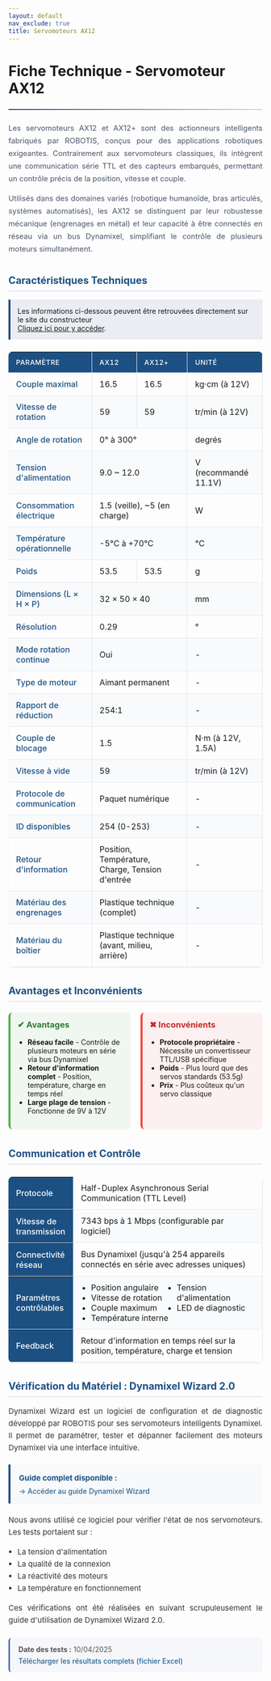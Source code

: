 ```yaml
---
layout: default
nav_exclude: true
title: Servomoteurs AX12
---
```


# Fiche Technique - Servomoteur AX12

<hr>

<style>
:root {
    --primary-color: #1c5083;
    --secondary-color: #3a7cb9;
    --accent-color: #5fa8f3;
    --light-bg: #f8fafc;
    --border-color: #e2e8f0;
}

  hr {
    border: none;
    height: 2px;
    background: linear-gradient(90deg, var(--primary-color), rgba(28, 80, 131, 0.2));
    margin: 1.5rem 0;
}

.intro {
    margin-bottom: 2.5em;
    line-height: 1.7;
    color: #4a5568;
    font-size: 1.05em;
}

.spec-table, .comm-table {
    width: 100%;
    border-collapse: separate;
    border-spacing: 0;
    margin: 1.5em 0;
    box-shadow: 0 2px 4px rgba(0,0,0,0.05);
    border-radius: 8px;
    overflow: hidden;
}

.spec-table th, .spec-table td,
.comm-table th, .comm-table td {
    padding: 12px 15px;
    text-align: left;
    border-right: 1px solid var(--border-color);
    border-bottom: 1px solid var(--border-color);
}

.spec-table th {
    background-color: var(--primary-color);
    color: white;
    font-weight: 500;
    text-transform: uppercase;
    font-size: 0.85em;
    letter-spacing: 0.5px;
}

.comm-table th {
    background-color: var(--primary-color);
    color: white;
    font-weight: 500;
    width: 25%;
}

.spec-table tr:nth-child(even),
.comm-table tr:nth-child(even) {
    background-color: var(--light-bg);
}

.spec-table tr:hover,
.comm-table tr:hover {
    background-color: #f0f7ff;
}

.spec-table td:first-child {
    font-weight: 500;
    color: var(--primary-color);
}

h2 {
    margin-top: 1.8em;
    color: var(--primary-color);
    border-bottom: 2px solid var(--border-color);
    padding-bottom: 0.4em;
    font-size: 1.4em;
}

</style>

<div class="intro">
<p style="text-align:justify;">Les servomoteurs AX12 et AX12+ sont des actionneurs intelligents fabriqués par ROBOTIS, conçus pour des applications robotiques exigeantes. Contrairement aux servomoteurs classiques, ils intègrent une communication série TTL et des capteurs embarqués, permettant un contrôle précis de la position, vitesse et couple.</p>

<p style="text-align:justify;">Utilisés dans des domaines variés (robotique humanoïde, bras articulés, systèmes automatisés), les AX12 se distinguent par leur robustesse mécanique (engrenages en métal) et leur capacité à être connectés en réseau via un bus Dynamixel, simplifiant le contrôle de plusieurs moteurs simultanément.</p>
</div>

## Caractéristiques Techniques 

<div class="notice" style="background:rgb(235, 237, 243);; padding: 1em; border-left: 4px solid #1c5083;">
    Les informations ci-dessous peuvent être retrouvées directement sur le site du constructeur<br>
    <a href="https://emanual.robotis.com/docs/en/dxl/ax/ax-12a/" target="_blank">Cliquez ici pour y accéder</a>.
</div>

<table class="spec-table">
    <thead>
        <tr>
            <th>Paramètre</th>
            <th>AX12</th>
            <th>AX12+</th>
            <th>Unité</th>
        </tr>
    </thead>
    <tbody>
        <tr>
            <td>Couple maximal</td>
            <td>16.5</td>
            <td>16.5</td>
            <td>kg·cm (à 12V)</td>
        </tr>
        <tr>
            <td>Vitesse de rotation</td>
            <td>59</td>
            <td>59</td>
            <td>tr/min (à 12V)</td>
        </tr>
        <tr>
            <td>Angle de rotation</td>
            <td colspan="2">0° à 300°</td>
            <td>degrés</td>
        </tr>
        <tr>
            <td>Tension d'alimentation</td>
            <td colspan="2">9.0 ~ 12.0</td>
            <td>V (recommandé 11.1V)</td>
        </tr>
        <tr>
            <td>Consommation électrique</td>
            <td colspan="2">1.5 (veille), ~5 (en charge)</td>
            <td>W</td>
        </tr>
        <tr>
            <td>Température opérationnelle</td>
            <td colspan="2">-5°C à +70°C</td>
            <td>°C</td>
        </tr>
        <tr>
            <td>Poids</td>
            <td>53.5</td>
            <td>53.5</td>
            <td>g</td>
        </tr>
        <tr>
            <td>Dimensions (L × H × P)</td>
            <td colspan="2">32 × 50 × 40</td>
            <td>mm</td>
        </tr>
        <tr>
            <td>Résolution</td>
            <td colspan="2">0.29</td>
            <td>°</td>
        </tr>
        <tr>
            <td>Mode rotation continue</td>
            <td colspan="2">Oui</td>
            <td>-</td>
        </tr>
        <tr>
            <td>Type de moteur</td>
            <td colspan="2">Aimant permanent</td>
            <td>-</td>
        </tr>
        <tr>
            <td>Rapport de réduction</td>
            <td colspan="2">254:1</td>
            <td>-</td>
        </tr>
        <tr>
            <td>Couple de blocage</td>
            <td colspan="2">1.5</td>
            <td>N·m (à 12V, 1.5A)</td>
        </tr>
        <tr>
            <td>Vitesse à vide</td>
            <td colspan="2">59</td>
            <td>tr/min (à 12V)</td>
        </tr>
        <tr>
            <td>Protocole de communication</td>
            <td colspan="2">Paquet numérique</td>
            <td>-</td>
        </tr>
        <tr>
            <td>ID disponibles</td>
            <td colspan="2">254 (0-253)</td>
            <td>-</td>
        </tr>
        <tr>
            <td>Retour d'information</td>
            <td colspan="2">Position, Température, Charge, Tension d'entrée</td>
            <td>-</td>
        </tr>
        <tr>
            <td>Matériau des engrenages</td>
            <td colspan="2">Plastique technique (complet)</td>
            <td>-</td>
        </tr>
        <tr>
            <td>Matériau du boîtier</td>
            <td colspan="2">Plastique technique (avant, milieu, arrière)</td>
            <td>-</td>
        </tr>
    </tbody>
</table>

## Avantages et Inconvénients

<div style="display: flex; gap: 20px; margin: 1.5em 0;">
    <div style="flex: 1; background: #f0f7f0; padding: 1em; border-radius: 8px; border-left: 4px solid #4CAF50;">
        <h3 style="color: #2E7D32; margin-top: 0;">✔ Avantages</h3>
        <ul style="padding-left: 20px;">
            <li><strong>Réseau facile</strong> - Contrôle de plusieurs moteurs en série via bus Dynamixel</li>
            <li><strong>Retour d'information complet</strong> - Position, température, charge en temps réel</li>
            <li><strong>Large plage de tension</strong> - Fonctionne de 9V à 12V</li>
        </ul>
    </div>    
    <div style="flex: 1; background: #fdf0f0; padding: 1em; border-radius: 8px; border-left: 4px solid #f44336;">
        <h3 style="color: #c62828; margin-top: 0;">✖ Inconvénients</h3>
        <ul style="padding-left: 20px;">
            <li><strong>Protocole propriétaire</strong> - Nécessite un convertisseur TTL/USB spécifique</li>
            <li><strong>Poids</strong> - Plus lourd que des servos standards (53.5g)</li>
            <li><strong>Prix</strong> - Plus coûteux qu'un servo classique</li>
        </ul>
    </div>
</div>

## Communication et Contrôle 

<table class="comm-table">
    <tr>
        <th>Protocole</th>
        <td>Half-Duplex Asynchronous Serial Communication (TTL Level)</td>
    </tr>
    <tr>
        <th>Vitesse de transmission</th>
        <td>7343 bps à 1 Mbps (configurable par logiciel)</td>
    </tr>
    <tr>
        <th>Connectivité réseau</th>
        <td>Bus Dynamixel (jusqu'à 254 appareils connectés en série avec adresses uniques)</td>
    </tr>
    <tr>
        <th>Paramètres contrôlables</th>
        <td>
            <ul style="margin:0;padding-left:20px;columns:2;">
                <li>Position angulaire</li>
                <li>Vitesse de rotation</li>
                <li>Couple maximum</li>
                <li>Température interne</li>
                <li>Tension d'alimentation</li>
                <li>LED de diagnostic</li>
            </ul>
        </td>
    </tr>
    <tr>
        <th>Feedback</th>
        <td>Retour d'information en temps réel sur la position, température, charge et tension</td>
    </tr>
</table>

## Vérification du Matériel : Dynamixel Wizard 2.0

<div style="text-align: justify; font-size: 15px; line-height: 1.6; color: #333;">
    <p>Dynamixel Wizard est un logiciel de configuration et de diagnostic développé par ROBOTIS pour ses servomoteurs intelligents Dynamixel. Il permet de paramétrer, tester et dépanner facilement des moteurs Dynamixel via une interface intuitive.</p>
</div>

<div class="notice" style="background: #f8f9fa; padding: 1.2em; border-left: 4px solid #1c5083; margin: 1.5em 0; border-radius: 0 4px 4px 0; box-shadow: 0 1px 2px rgba(0,0,0,0.05);">
    <strong style="font-size: 15px; color: #1c5083;"> Guide complet disponible :</strong>
    <div style="margin-top: 8px;">
        <a href="{{ '/arborescence/hardware/electronique/dynamixel/wizard' | relative_url }}" style="color: #2a6496; text-decoration: none; font-weight: 500;">
            → Accéder au guide Dynamixel Wizard
        </a>
    </div>
</div>

<div style="text-align: justify; font-size: 15px; line-height: 1.6; color: #333; margin-bottom: 1.5em;">
    <p>Nous avons utilisé ce logiciel pour vérifier l'état de nos servomoteurs. Les tests portaient sur :</p>
    <ul style="margin-top: 0.5em; padding-left: 1.2em;">
        <li>La tension d'alimentation</li>
        <li>La qualité de la connexion</li>
        <li>La réactivité des moteurs</li>
        <li>La température en fonctionnement</li>
    </ul>
    <p>Ces vérifications ont été réalisées en suivant scrupuleusement le guide d'utilisation de Dynamixel Wizard 2.0.</p>
</div>

<div style="background-color: #f5f7fa; padding: 1em 1.2em; border-radius: 6px; margin-top: 1.5em; border-left: 3px solid #4a6ea9;">
    <div style="font-size: 14px; color: #555; margin-bottom: 6px;">
        <strong> Date des tests :</strong> 10/04/2025
    </div>
    <div style="font-size: 14px;">
        <a href="{{site.baseurl}}/assets/xlsx/Tests_Servomoteurs_Dynamixel.xlsx" style="color: #2a6496; text-decoration: none; font-weight: 500;">
            Télécharger les résultats complets (fichier Excel)
        </a>
    </div>
</div>